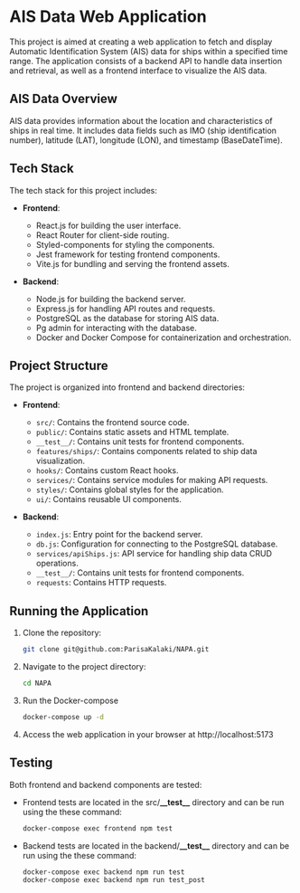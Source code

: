 # AIS Data Web Application

This project is aimed at creating a web application to fetch and display Automatic Identification System (AIS) data for ships within a specified time range. The application consists of a backend API to handle data insertion and retrieval, as well as a frontend interface to visualize the AIS data.

## AIS Data Overview

AIS data provides information about the location and characteristics of ships in real time. It includes data fields such as IMO (ship identification number), latitude (LAT), longitude (LON), and timestamp (BaseDateTime).

## Tech Stack

The tech stack for this project includes:

- **Frontend**:

  - React.js for building the user interface.
  - React Router for client-side routing.
  - Styled-components for styling the components.
  - Jest framework for testing frontend components.
  - Vite.js for bundling and serving the frontend assets.

- **Backend**:
  - Node.js for building the backend server.
  - Express.js for handling API routes and requests.
  - PostgreSQL as the database for storing AIS data.
  - Pg admin for interacting with the database.
  - Docker and Docker Compose for containerization and orchestration.

## Project Structure

The project is organized into frontend and backend directories:

- **Frontend**:

  - `src/`: Contains the frontend source code.
  - `public/`: Contains static assets and HTML template.
  - `__test__/`: Contains unit tests for frontend components.
  - `features/ships/`: Contains components related to ship data visualization.
  - `hooks/`: Contains custom React hooks.
  - `services/`: Contains service modules for making API requests.
  - `styles/`: Contains global styles for the application.
  - `ui/`: Contains reusable UI components.

- **Backend**:
  - `index.js`: Entry point for the backend server.
  - `db.js`: Configuration for connecting to the PostgreSQL database.
  - `services/apiShips.js`: API service for handling ship data CRUD operations.
  - `__test__/`: Contains unit tests for frontend components.
  - `requests`: Contains HTTP requests.

## Running the Application

1. Clone the repository:

   ```bash
   git clone git@github.com:ParisaKalaki/NAPA.git
   ```

2. Navigate to the project directory:

   ```bash
   cd NAPA
   ```

3. Run the Docker-compose

   ```bash
   docker-compose up -d
   ```

4. Access the web application in your browser at http://localhost:5173

## Testing

Both frontend and backend components are tested:

- Frontend tests are located in the src/**\_\_test\_\_** directory and can be run using the these command:

  ```bash
  docker-compose exec frontend npm test

  ```

- Backend tests are located in the backend/**\_\_test\_\_** directory and can be run using the these command:

  ```bash
  docker-compose exec backend npm run test
  docker-compose exec backend npm run test_post

  ```
